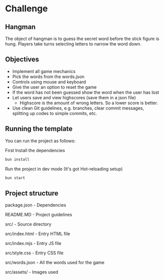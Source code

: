# Challenge

## Hangman

The object of hangman is to guess the secret word before the stick figure is hung. Players take turns selecting letters to narrow the word down.

## Objectives

- Implement all game mechanics
- Pick the words from the words.json
- Controls using mouse and keyboard
- Give the user an option to reset the game
- If the word has not been guessed show the word when the user has lost
- Let users save and view highscores (save them in a json file)
    - Highscore is the amount of wrong letters. So a lower score is better.
- Use clean Git guidelines, e.g. branches, clear commit messages, splitting up codes to simple commits, etc.


## Running the template

You can run the project as follows:

First Install the dependencies
```bash
bun install
```

Run the project in dev mode (It's got Hot-reloading setup)
```bash
bun start
```


## Project structure

package.json - Dependencies

README.MD - Project guidelines

src/ - Source directory

src/index.html - Entry HTML file

src/index.mjs - Entry JS file

src/style.css - Entry CSS file

src/words.json - All the words used for the game

src/assets/ - Images used